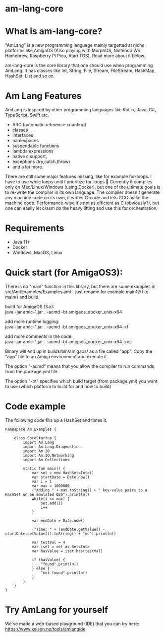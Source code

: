 # am-lang-core

# What is am-lang-core?

"AmLang" is a new programming language mainly targetted at niche platforms like AmigaOS (Also playing with MorphOS, Nintendo Wii Homebrew, Raspberry Pi Pico, Atari TOS). Read more about it below.

am-lang-core is the core library that one should use when programming AmLang. It has classes like Int, String, File, Stream, FileStream, HashMap, HashSet, List and so on. 

# Am Lang Features
AmLang is inspired by other programming languages like Kotlin, Java, C#, TypeScript, Swift etc. 

- ARC (automatic reference counting)
- classes
- interfaces
- namespaces
- suspendable functions
- lambda expressions
- native c support, 
- exceptions (try,catch,throw) 
- and a lot more. 

There are still some major features missing, like for example for-loops. I have to use while loops until I prioritize for-loops 🙂 Currently it compiles only on Mac/Linux/Windows (using Docker), but one of the ultimate goals is to re-write the compiler in its own language. The compiler doesn't generate any machine code on its own, it writes C-code and lets GCC make the machine code. Performance-wise it's not as efficient as C (obviously?), but one can easily let c/asm do the heavy lifting and use this for orchestration. 

# Requirements
- Java 11+
- Docker
- Windows, MacOS, Linux

# Quick start (for AmigaOS3):

There is no "main" function in this library, but there are some examples in src/Am/Examples/Examples.aml - just rename for example main12() to main() and build.

build for AmigaOS (3.x): \
java -jar amlc-1.jar . -acmd -bt amigaos_docker_unix-x64

add more runtime logging: \
java -jar amlc-1.jar . -acmd -bt amigaos_docker_unix-x64 -rl

add more comments in the code: \
java -jar amlc-1.jar . -acmd -bt amigaos_docker_unix-x64 -rdc

Binary will end up in builds/bin/amigaos/ as a file called "app". Copy the "app" file to an Amiga environment and execute it. 

The option "-acmd" means that you allow the compiler to run commands from the package.yml file. 

The option "-bt" specifies which build target (from package.yml) you want to use (which platform to build for and how to build)

# Code example

The following code fills up a HashSet and times it.

    namespace Am.Examples {    

        class CoreStartup {
            import Am.Lang
            import Am.Lang.Diagnostics
            import Am.IO
            import Am.IO.Networking
            import Am.Collections

            static fun main() {
                var set = new HashSet<Int>()
                var startDate = Date.now()
                var i = 1
                var max = 1000000
                ("Adding " + max.toString() + " key-value pairs to a HashSet on an emulated 020").println()
                while(i <= max) {                
                    set.add(i)
                    i++
                }

                var endDate = Date.now()

                ("Time: " + (endDate.getValue() - startDate.getValue()).toString() + "ms").println()

                var testVal = 4
                var iset = set as Set<Int>
                var hasValue = iset.has(testVal)

                if (hasValue) {
                    "found".println()
                } else {
                    "not found".println()
                }
            }
        }
    }


# Try AmLang for yourself
We've made a web-based playground (IDE) that you can try here: https://www.kelson.no/tools/amlangide

